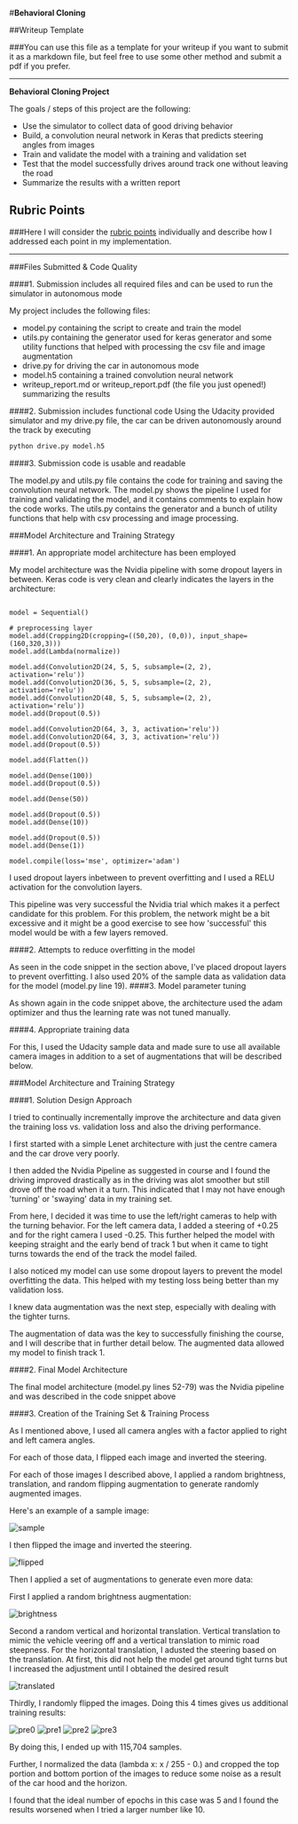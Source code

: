 #**Behavioral Cloning** 

##Writeup Template

###You can use this file as a template for your writeup if you want to submit it as a markdown file, but feel free to use some other method and submit a pdf if you prefer.

---

**Behavioral Cloning Project**

The goals / steps of this project are the following:
* Use the simulator to collect data of good driving behavior
* Build, a convolution neural network in Keras that predicts steering angles from images
* Train and validate the model with a training and validation set
* Test that the model successfully drives around track one without leaving the road
* Summarize the results with a written report


[//]: # (Image References)

[sample]: ./images/sample.png "sample"
[flipped]: ./images/flipped.png "flipped"
[brightness]: ./images/brightness.png "brightness"
[translated]: ./images/translated.png "translation"
[pre1]: ./images/preprocessed1.png "pre1"
[pre2]: ./images/preprocessed2.png "pre2"
[pre0]: ./images/preprocessed0.png "pre0"
[pre3]: ./images/preprocessed3.png "pre3"


## Rubric Points
###Here I will consider the [rubric points](https://review.udacity.com/#!/rubrics/432/view) individually and describe how I addressed each point in my implementation.  

---
###Files Submitted & Code Quality

####1. Submission includes all required files and can be used to run the simulator in autonomous mode

My project includes the following files:
* model.py containing the script to create and train the model
* utils.py containing the generator used for keras generator and some utility functions that helped with processing the csv file and image augmentation
* drive.py for driving the car in autonomous mode
* model.h5 containing a trained convolution neural network 
* writeup_report.md or writeup_report.pdf (the file you just opened!) summarizing the results 

####2. Submission includes functional code
Using the Udacity provided simulator and my drive.py file, the car can be driven autonomously around the track by executing 
```sh
python drive.py model.h5
```

####3. Submission code is usable and readable

The model.py and utils.py file contains the code for training and saving the convolution neural network. The model.py shows the pipeline I used for training and validating the model, and it contains comments to explain how the code works. The utils.py contains the generator and a bunch of utility functions that help with csv processing and image processing.

###Model Architecture and Training Strategy

####1. An appropriate model architecture has been employed

My model architecture was the Nvidia pipeline with some dropout layers in between. Keras code is very clean and clearly indicates the layers in the architecture:

~~~

model = Sequential()

# preprocessing layer
model.add(Cropping2D(cropping=((50,20), (0,0)), input_shape=(160,320,3)))
model.add(Lambda(normalize))

model.add(Convolution2D(24, 5, 5, subsample=(2, 2),  activation='relu'))
model.add(Convolution2D(36, 5, 5, subsample=(2, 2),  activation='relu'))
model.add(Convolution2D(48, 5, 5, subsample=(2, 2),  activation='relu'))
model.add(Dropout(0.5))

model.add(Convolution2D(64, 3, 3, activation='relu'))
model.add(Convolution2D(64, 3, 3, activation='relu'))
model.add(Dropout(0.5))

model.add(Flatten())

model.add(Dense(100))
model.add(Dropout(0.5))

model.add(Dense(50))

model.add(Dropout(0.5))
model.add(Dense(10))

model.add(Dropout(0.5))
model.add(Dense(1))

model.compile(loss='mse', optimizer='adam')
~~~

I used dropout layers inbetween to prevent overfitting and I used a RELU activation for the convolution layers.

This pipeline was very successful the Nvidia trial which makes it a perfect candidate for this problem. For this problem, the network might be a bit excessive and it might be a good exercise to see how 'successful' this model would be with a few layers removed.

####2. Attempts to reduce overfitting in the model

As seen in the code snippet in the section above, I've placed dropout layers to prevent overfitting. I also used 20% of the sample data as validation data for the model (model.py line 19). 
####3. Model parameter tuning

As shown again in the code snippet above, the architecture used the adam optimizer and thus the learning rate was not tuned manually.

####4. Appropriate training data

For this, I used the Udacity sample data and made sure to use all available camera images in addition to a set of augmentations that will be described below.

###Model Architecture and Training Strategy

####1. Solution Design Approach

I tried to continually incrementally improve the architecture and data given the training loss vs. validation loss and also the driving performance.

I first started with a simple Lenet architecture with just the centre camera and the car drove very poorly.

I then added the Nvidia Pipeline as suggested in course and I found the driving improved drastically as in the driving was alot smoother but still drove off the road when it a turn. This indicated that I may not have enough 'turning' or 'swaying' data in my training set.

From here, I decided it was time to use the left/right cameras to help with the turning behavior. For the left camera data, I added a steering of +0.25 and for the right camera I used -0.25. This further helped the model with keeping straight and the early bend of track 1 but when it came to tight turns towards the end of the track the model failed. 

I also noticed my model can use some dropout layers to prevent the model overfitting the data. This helped with my testing loss being better than my validation loss.

I knew data augmentation was the next step, especially with dealing with the tighter turns.

The augmentation of data was the key to successfully finishing the course, and I will describe that in further detail below. The augmented data allowed my model to finish track 1.

####2. Final Model Architecture

The final model architecture (model.py lines 52-79) was the Nvidia pipeline and was described in the code snippet above 

####3. Creation of the Training Set & Training Process

As I mentioned above, I used all camera angles with a factor applied to right and left camera angles.

For each of those data, I flipped each image and inverted the steering.

For each of those images I described above, I applied a random brightness, translation, and random flipping augmentation to generate randomly augmented images.

Here's an example of a sample image:

![sample][sample]

I then flipped the image and inverted the steering.

![flipped][flipped]

Then I applied a set of augmentations to generate even more data:

First I applied a random brightness augmentation:

![brightness][brightness]

Second a random vertical and horizontal translation. Vertical translation to mimic the vehicle veering off and a vertical translation to mimic road steepness. For the horizontal translation, I adusted the steering based on the translation. At first, this did not help the model get around tight turns but I increased the adjustment until I obtained the desired result

![translated][translated]

Thirdly, I randomly flipped the images. Doing this 4 times gives us additional training results:


![pre0][pre0]
![pre1][pre1]
![pre2][pre2]
![pre3][pre3]

By doing this, I ended up with 115,704 samples.

Further, I normalized the data (lambda x: x / 255 - 0.) and cropped the top portion and bottom portion of the images to reduce some noise as a result of the car hood and the horizon.

I found that the ideal number of epochs in this case was 5 and I found the results worsened when I tried a larger number like 10. 
